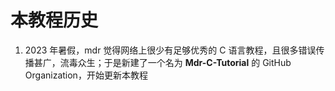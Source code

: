 # 本教程历史

1. 2023 年暑假，mdr 觉得网络上很少有足够优秀的 C 语言教程，且很多错误传播甚广，流毒众生；于是新建了一个名为 **Mdr-C-Tutorial** 的 GitHub Organization，开始更新本教程
